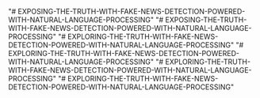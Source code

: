 "# EXPOSING-THE-TRUTH-WITH-FAKE-NEWS-DETECTION-POWERED-WITH-NATURAL-LANGUAGE-PROCESSING" 
"# EXPOSING-THE-TRUTH-WITH-FAKE-NEWS-DETECTION-POWERED-WITH-NATURAL-LANGUAGE-PROCESSING" 
"# EXPLORING-THE-TRUTH-WITH-FAKE-NEWS-DETECTION-POWERED-WITH-NATURAL-LANGUAGE-PROCESSING" 
"# EXPLORING-THE-TRUTH-WITH-FAKE-NEWS-DETECTION-POWERED-WITH-NATURAL-LANGUAGE-PROCESSING" 
"# EXPLORING-THE-TRUTH-WITH-FAKE-NEWS-DETECTION-POWERED-WITH-NATURAL-LANGUAGE-PROCESSING" 
"# EXPLORING-THE-TRUTH-WITH-FAKE-NEWS-DETECTION-POWERED-WITH-NATURAL-LANGUAGE-PROCESSING" 

